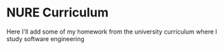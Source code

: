 # NURE Curriculum
Here I'll add some of my homework from the university curriculum where I study software engineering
